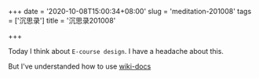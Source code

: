 +++
date = '2020-10-08T15:00:34+08:00'
slug = 'meditation-201008'
tags = ['沉思录']
title = '沉思录201008'

+++

Today I think about `E-course design`. I have a headache about this.

But I've understanded how to use [wiki-docs](https://github.com/Gaotianhe/wiki-docs)
